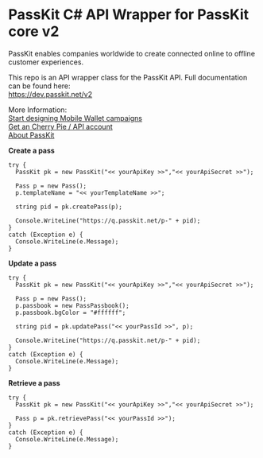 # PassKit C# API Wrapper for PassKit core v2

PassKit enables companies worldwide to create connected online to offline customer experiences.

This repo is an API wrapper class for the PassKit API. Full documentation can be found here:<br/>
<a href="https://dev.passkit.net/v2">https://dev.passkit.net/v2</a>

More Information:<br/>
<a href="https://passkit.com/cherrypie/">Start designing Mobile Wallet campaigns</a><br/>
<a href="https://cherrypie.passkit.net">Get an Cherry Pie / API account</a><br/>
<a href="https://passkit.com">About PassKit</a><br/>

**Create a pass**

```
try {
  PassKit pk = new PassKit("<< yourApiKey >>","<< yourApiSecret >>");

  Pass p = new Pass();
  p.templateName = "<< yourTemplateName >>";
  
  string pid = pk.createPass(p);
  
  Console.WriteLine("https://q.passkit.net/p-" + pid);
} 
catch (Exception e) {
  Console.WriteLine(e.Message);
}
```

**Update a pass**

```
try {
  PassKit pk = new PassKit("<< yourApiKey >>","<< yourApiSecret >>");
  
  Pass p = new Pass();
  p.passbook = new PassPassbook();
  p.passbook.bgColor = "#ffffff";
  
  string pid = pk.updatePass("<< yourPassId >>", p);
  
  Console.WriteLine("https://q.passkit.net/p-" + pid);
}
catch (Exception e) {
  Console.WriteLine(e.Message);
}
```

**Retrieve a pass**

```
try {
  PassKit pk = new PassKit("<< yourApiKey >>","<< yourApiSecret >>");
  
  Pass p = pk.retrievePass("<< yourPassId >>");
}
catch (Exception e) {
  Console.WriteLine(e.Message);
}
```
